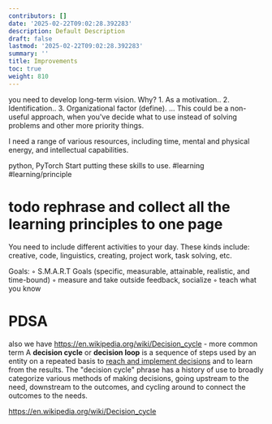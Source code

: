 ```yaml
---
contributors: []
date: '2025-02-22T09:02:28.392283'
description: Default Description
draft: false
lastmod: '2025-02-22T09:02:28.392283'
summary: ''
title: Improvements
toc: true
weight: 810
---
```


you need to develop long-term vision. Why? 1. As a motivation.. 2. Identification.. 3. Organizational factor (define). ... This could be a non-useful approach, when you've decide what to use instead of solving problems and other more priority things.

I need a range of various resources, including time, mental and physical energy, and intellectual capabilities.

python, PyTorch
Start putting these skills to use. #learning #learning/principle

# todo rephrase and collect all the learning principles to one page

You need to include different activities to your day. These kinds include: creative, code, linguistics, creating, project work, task solving, etc.

Goals:
◦ S.M.A.R.T Goals (specific, measurable, attainable, realistic, and time-bound)
◦ measure and take outside feedback, socialize
◦ teach what you know

# PDSA

also we have <https://en.wikipedia.org/wiki/Decision_cycle> - more common term
A **decision cycle** or **decision loop** is a sequence of steps used by an entity on a repeated basis to [reach and implement decisions](https://en.wikipedia.org/wiki/Decision_making "Decision making") and to learn from the results. The "decision cycle" phrase has a history of use to broadly categorize various methods of making decisions, going upstream to the need, downstream to the outcomes, and cycling around to connect the outcomes to the needs.

https://en.wikipedia.org/wiki/Decision_cycle
